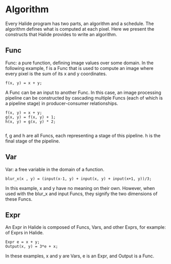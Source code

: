 # Algorithm
Every Halide program has two parts, an algorithm and a schedule. The algorithm defines what is computed at each pixel. Here we present the constructs that Halide provides to write an algorithm.  

## Func  
Func: a pure function, defining image values over some domain.
In the following example, f is a Func that is used to compute an image where every pixel is the sum of its x and y coordinates.   
```  
f(x, y) = x + y;   
```   
A Func can be an input to another Func. In this case, an image processing pipeline can be constructed by cascading multiple Funcs (each of which is a pipeline stage) in producer-consumer relationships.    
 
```   
f(x, y) = x + y;   
g(x, y) = f(x, y) + 1;
h(x, y) = g(x, y) * 2;
    
```  
f, g and h are all Funcs, each representing a stage of this pipeline. h is the final stage of the pipeline.

## Var   
Var: a free variable in the domain of a function.
```
blur_x(x , y) = (input(x-1, y) + input(x, y) + input(x+1, y))/3;   
```
In this example, x and y have no meaning on their own. However, when used with the blur_x and input Funcs, they signify the two dimensions of these Funcs.    

## Expr  
An Expr in Halide is composed of Funcs, Vars, and other Exprs, for example: of Exprs in Halide.    
```
Expr e = x + y;     
Output(x, y) = 3*e + x;     
```
In these examples, x and y are Vars, e is an Expr, and Output is a Func.
